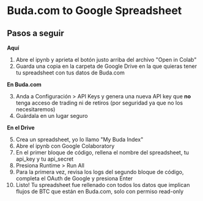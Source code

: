 # Buda.com to Google Spreadsheet

## Pasos a seguir

**Aquí**

1. Abre el ipynb y aprieta el botón justo arriba del archivo "Open in Colab"
2. Guarda una copia en la carpeta de Google Drive en la que quieras tener tu spreadsheet con tus datos de Buda.com

**En Buda.com**

3. Anda a Configuración > API Keys y genera una nueva API key que **no** tenga acceso de trading ni de retiros (por seguridad ya que no los necesitaremos)
4. Guárdala en un lugar seguro

**En el Drive**

5. Crea un spreadsheet, yo lo llamo "My Buda Index"
6. Abre el ipynb con Google Colaboratory
7. En el primer bloque de código, rellena el nombre del spreadsheet, tu api_key y tu api_secret
8. Presiona Runtime > Run All
9. Para la primera vez, revisa los logs del segundo bloque de código, completa el OAuth de Google y presiona Enter
10. Listo! Tu spreadsheet fue rellenado con todos los datos que implican flujos de BTC que están en Buda.com, solo con permiso read-only
